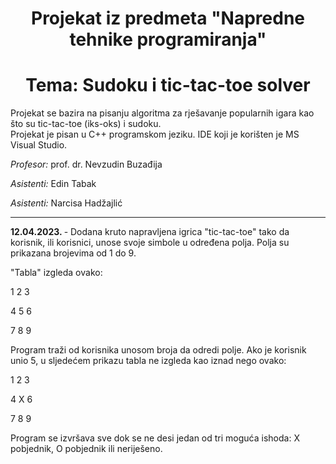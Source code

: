 <h1 align = "center"> Projekat iz predmeta "Napredne tehnike programiranja"</h1>
<h1 align = "center"> Tema: Sudoku i tic-tac-toe solver</h1>

<p>Projekat se bazira na pisanju algoritma za rješavanje popularnih igara kao što su tic-tac-toe (iks-oks) i sudoku. <br>
Projekat je pisan u C++ programskom jeziku. IDE koji je korišten je MS Visual Studio. </p>

<p><i>Profesor: </i> prof. dr. Nevzudin Buzađija</p>

<p><i>Asistenti: </i> Edin Tabak</p>

<i>Asistenti: </i> Narcisa Hadžajlić</p>
<hr>

<b>12.04.2023. </b> - Dodana kruto napravljena igrica "tic-tac-toe" tako da korisnik, ili korisnici, unose svoje simbole u određena polja. Polja su prikazana brojevima od 1 do 9.
<br>

"Tabla" izgleda ovako: 

1 2 3 

4 5 6

7 8 9

Program traži od korisnika unosom broja da odredi polje. Ako je korisnik unio 5, u sljedećem prikazu tabla ne izgleda kao iznad nego ovako: 

1 2 3

4 X 6

7 8 9

Program se izvršava sve dok se ne desi jedan od tri moguća ishoda: X pobjednik, O pobjednik ili neriješeno. 
